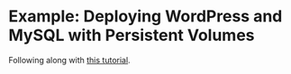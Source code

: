 # Example: Deploying WordPress and MySQL with Persistent Volumes

Following along with [this tutorial](https://kubernetes.io/docs/tutorials/stateful-application/mysql-wordpress-persistent-volume/).
